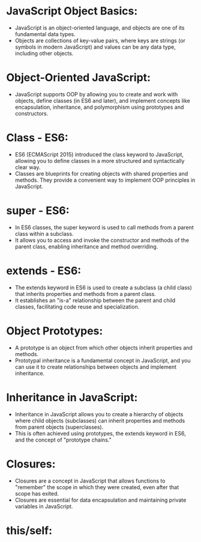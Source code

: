 # JavaScript Object Basics:
* JavaScript is an object-oriented language, and objects are one of its fundamental data types.
* Objects are collections of key-value pairs, where keys are strings (or symbols in modern JavaScript) and values can be any data type, including other objects.

# Object-Oriented JavaScript:
* JavaScript supports OOP by allowing you to create and work with objects, define classes (in ES6 and later), and implement concepts like encapsulation, inheritance, and polymorphism using prototypes and constructors.

# Class - ES6:
* ES6 (ECMAScript 2015) introduced the class keyword to JavaScript, allowing you to define classes in a more structured and syntactically clear way.
* Classes are blueprints for creating objects with shared properties and methods. They provide a convenient way to implement OOP principles in JavaScript.


# super - ES6:
* In ES6 classes, the super keyword is used to call methods from a parent class within a subclass.
* It allows you to access and invoke the constructor and methods of the parent class, enabling inheritance and method overriding.


# extends - ES6:
* The extends keyword in ES6 is used to create a subclass (a child class) that inherits properties and methods from a parent class.
* It establishes an "is-a" relationship between the parent and child classes, facilitating code reuse and specialization.


# Object Prototypes:
* A prototype is an object from which other objects inherit properties and methods.
* Prototypal inheritance is a fundamental concept in JavaScript, and you can use it to create relationships between objects and implement inheritance.


# Inheritance in JavaScript:
* Inheritance in JavaScript allows you to create a hierarchy of objects where child objects (subclasses) can inherit properties and methods from parent objects (superclasses).
* This is often achieved using prototypes, the extends keyword in ES6, and the concept of "prototype chains."


# Closures:
* Closures are a concept in JavaScript that allows functions to "remember" the scope in which they were created, even after that scope has exited.
* Closures are essential for data encapsulation and maintaining private variables in JavaScript.


# this/self:












